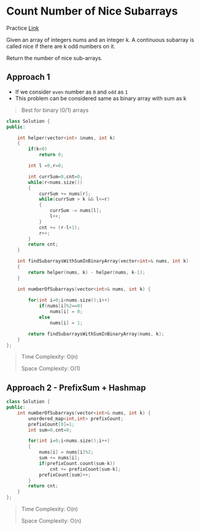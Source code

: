 # Count Number of Nice Subarrays

Practice [Link](https://leetcode.com/problems/count-number-of-nice-subarrays/)


Given an array of integers nums and an integer k. A continuous subarray is called nice if there are k odd numbers on it.

Return the number of nice sub-arrays.


## Approach 1

- If we consider `even` number as `0` and `odd` as `1`
- This problem can be considered same as binary array with sum as k

> Best for binary (0/1) arrays
```cpp
class Solution {
public:

    int helper(vector<int> &nums, int k)
    {
        if(k<0)
            return 0;

        int l =0,r=0;

        int currSum=0,cnt=0;
        while(r<nums.size())
        {
            currSum += nums[r];
            while(currSum > k && l<=r)
            {
                currSum -= nums[l];
                l++;
            }
            cnt += (r-l+1);
            r++;
        }
        return cnt;
    }

    int findSubarraysWithSumInBinaryArray(vector<int>& nums, int k)
    {
        return helper(nums, k) - helper(nums, k-1); 
    }

    int numberOfSubarrays(vector<int>& nums, int k) {
        
        for(int i=0;i<nums.size();i++)
            if(nums[i]%2==0)
                nums[i] = 0;
            else
                nums[i] = 1;

        return findSubarraysWithSumInBinaryArray(nums, k); 
    }
};
```

> Time Complexity: O(n)
>
> Space Complexity: O(1)

## Approach 2 - PrefixSum + Hashmap


```cpp
class Solution {
public:
    int numberOfSubarrays(vector<int>& nums, int k) {
        unordered_map<int,int> prefixCount;
        prefixCount[0]=1;
        int sum=0,cnt=0;

        for(int i=0;i<nums.size();i++)
        {
            nums[i] = nums[i]%2;
            sum += nums[i];
            if(prefixCount.count(sum-k))
                cnt += prefixCount[sum-k];
            prefixCount[sum]++;
        }
        return cnt;
    }
};
```

> Time Complexity: O(n)
>
> Space Complexity: O(n)